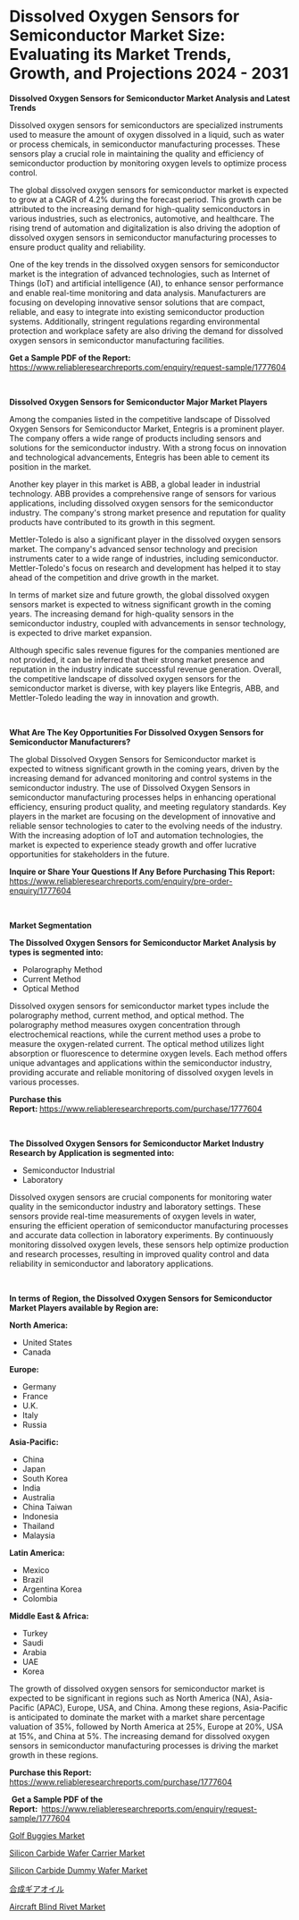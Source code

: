 <p><h1>Dissolved Oxygen Sensors for Semiconductor Market Size: Evaluating its Market Trends, Growth, and Projections 2024 - 2031</h1></p><p><strong>Dissolved Oxygen Sensors for Semiconductor Market Analysis and Latest Trends</strong></p>
<p><p>Dissolved oxygen sensors for semiconductors are specialized instruments used to measure the amount of oxygen dissolved in a liquid, such as water or process chemicals, in semiconductor manufacturing processes. These sensors play a crucial role in maintaining the quality and efficiency of semiconductor production by monitoring oxygen levels to optimize process control.</p><p>The global dissolved oxygen sensors for semiconductor market is expected to grow at a CAGR of 4.2% during the forecast period. This growth can be attributed to the increasing demand for high-quality semiconductors in various industries, such as electronics, automotive, and healthcare. The rising trend of automation and digitalization is also driving the adoption of dissolved oxygen sensors in semiconductor manufacturing processes to ensure product quality and reliability.</p><p>One of the key trends in the dissolved oxygen sensors for semiconductor market is the integration of advanced technologies, such as Internet of Things (IoT) and artificial intelligence (AI), to enhance sensor performance and enable real-time monitoring and data analysis. Manufacturers are focusing on developing innovative sensor solutions that are compact, reliable, and easy to integrate into existing semiconductor production systems. Additionally, stringent regulations regarding environmental protection and workplace safety are also driving the demand for dissolved oxygen sensors in semiconductor manufacturing facilities.</p></p>
<p><strong>Get a Sample PDF of the Report:&nbsp;</strong> <a href="https://www.reliableresearchreports.com/enquiry/request-sample/1777604">https://www.reliableresearchreports.com/enquiry/request-sample/1777604</a></p>
<p>&nbsp;</p>
<p><strong>Dissolved Oxygen Sensors for Semiconductor Major Market Players</strong></p>
<p><p>Among the companies listed in the competitive landscape of Dissolved Oxygen Sensors for Semiconductor Market, Entegris is a prominent player. The company offers a wide range of products including sensors and solutions for the semiconductor industry. With a strong focus on innovation and technological advancements, Entegris has been able to cement its position in the market.</p><p>Another key player in this market is ABB, a global leader in industrial technology. ABB provides a comprehensive range of sensors for various applications, including dissolved oxygen sensors for the semiconductor industry. The company's strong market presence and reputation for quality products have contributed to its growth in this segment.</p><p>Mettler-Toledo is also a significant player in the dissolved oxygen sensors market. The company's advanced sensor technology and precision instruments cater to a wide range of industries, including semiconductor. Mettler-Toledo's focus on research and development has helped it to stay ahead of the competition and drive growth in the market.</p><p>In terms of market size and future growth, the global dissolved oxygen sensors market is expected to witness significant growth in the coming years. The increasing demand for high-quality sensors in the semiconductor industry, coupled with advancements in sensor technology, is expected to drive market expansion.</p><p>Although specific sales revenue figures for the companies mentioned are not provided, it can be inferred that their strong market presence and reputation in the industry indicate successful revenue generation. Overall, the competitive landscape of dissolved oxygen sensors for the semiconductor market is diverse, with key players like Entegris, ABB, and Mettler-Toledo leading the way in innovation and growth.</p></p>
<p>&nbsp;</p>
<p><strong>What Are The Key Opportunities For Dissolved Oxygen Sensors for Semiconductor Manufacturers?</strong></p>
<p><p>The global Dissolved Oxygen Sensors for Semiconductor market is expected to witness significant growth in the coming years, driven by the increasing demand for advanced monitoring and control systems in the semiconductor industry. The use of Dissolved Oxygen Sensors in semiconductor manufacturing processes helps in enhancing operational efficiency, ensuring product quality, and meeting regulatory standards. Key players in the market are focusing on the development of innovative and reliable sensor technologies to cater to the evolving needs of the industry. With the increasing adoption of IoT and automation technologies, the market is expected to experience steady growth and offer lucrative opportunities for stakeholders in the future.</p></p>
<p><strong>Inquire or Share Your Questions If Any Before Purchasing This Report:</strong> <a href="https://www.reliableresearchreports.com/enquiry/pre-order-enquiry/1777604">https://www.reliableresearchreports.com/enquiry/pre-order-enquiry/1777604</a></p>
<p>&nbsp;</p>
<p><strong>Market Segmentation</strong></p>
<p><strong>The Dissolved Oxygen Sensors for Semiconductor Market Analysis by types is segmented into:</strong></p>
<p><ul><li>Polarography Method</li><li>Current Method</li><li>Optical Method</li></ul></p>
<p><p>Dissolved oxygen sensors for semiconductor market types include the polarography method, current method, and optical method. The polarography method measures oxygen concentration through electrochemical reactions, while the current method uses a probe to measure the oxygen-related current. The optical method utilizes light absorption or fluorescence to determine oxygen levels. Each method offers unique advantages and applications within the semiconductor industry, providing accurate and reliable monitoring of dissolved oxygen levels in various processes.</p></p>
<p><strong>Purchase this Report:&nbsp;</strong><a href="https://www.reliableresearchreports.com/purchase/1777604">https://www.reliableresearchreports.com/purchase/1777604</a></p>
<p>&nbsp;</p>
<p><strong>The Dissolved Oxygen Sensors for Semiconductor Market Industry Research by Application is segmented into:</strong></p>
<p><ul><li>Semiconductor Industrial</li><li>Laboratory</li></ul></p>
<p><p>Dissolved oxygen sensors are crucial components for monitoring water quality in the semiconductor industry and laboratory settings. These sensors provide real-time measurements of oxygen levels in water, ensuring the efficient operation of semiconductor manufacturing processes and accurate data collection in laboratory experiments. By continuously monitoring dissolved oxygen levels, these sensors help optimize production and research processes, resulting in improved quality control and data reliability in semiconductor and laboratory applications.</p></p>
<p>&nbsp;</p>
<p><strong>In terms of Region, the Dissolved Oxygen Sensors for Semiconductor Market Players available by Region are:</strong></p>
<p>
    <p> <strong> North America: </strong>
        <ul>
            <li>United States</li>
            <li>Canada</li>
        </ul>
        </p> 
    <p> <strong> Europe: </strong>
        <ul>
            <li>Germany</li>
            <li>France</li>
            <li>U.K.</li>
            <li>Italy</li>
            <li>Russia</li>
        </ul>
        </p> 
    <p> <strong> Asia-Pacific: </strong>
        <ul>
            <li>China</li>
            <li>Japan</li>
            <li>South Korea</li>
            <li>India</li>
            <li>Australia</li>
            <li>China Taiwan</li>
            <li>Indonesia</li>
            <li>Thailand</li>
            <li>Malaysia</li>
        </ul>
        </p> 
    <p> <strong> Latin America: </strong>
        <ul>
            <li>Mexico</li>
            <li>Brazil</li>
            <li>Argentina Korea</li>
            <li>Colombia</li>
        </ul>
        </p> 
    <p> <strong> Middle East & Africa: </strong>
        <ul>
            <li>Turkey</li>
            <li>Saudi</li>
            <li>Arabia</li>
            <li>UAE</li>
            <li>Korea</li>
        </ul>
    </p>
    </p>
<p><p>The growth of dissolved oxygen sensors for semiconductor market is expected to be significant in regions such as North America (NA), Asia-Pacific (APAC), Europe, USA, and China. Among these regions, Asia-Pacific is anticipated to dominate the market with a market share percentage valuation of 35%, followed by North America at 25%, Europe at 20%, USA at 15%, and China at 5%. The increasing demand for dissolved oxygen sensors in semiconductor manufacturing processes is driving the market growth in these regions.</p></p>
<p><strong>Purchase this Report: </strong><a href="https://www.reliableresearchreports.com/purchase/1777604">https://www.reliableresearchreports.com/purchase/1777604</a></p>
<p>&nbsp;<strong>Get a Sample PDF of the Report:&nbsp;&nbsp;</strong><a href="https://www.reliableresearchreports.com/enquiry/request-sample/1777604">https://www.reliableresearchreports.com/enquiry/request-sample/1777604</a></p>
<p><strong></strong></p>
<p><p><a href="https://issuu.com/reportprime-2/docs/golf-buggies-market-size-2030.pptx">Golf Buggies Market</a></p><p><a href="https://github.com/gamblestampleyjenny50m5sl6/Market-Research-Report-List-2/blob/main/silicon-carbide-wafer-carrier-market.md">Silicon Carbide Wafer Carrier Market</a></p><p><a href="https://github.com/nicholepatriciadoylenwnrjr0/Market-Research-Report-List-1/blob/main/silicon-carbide-dummy-wafer-market.md">Silicon Carbide Dummy Wafer Market</a></p><p><a href="https://github.com/vhemk0794148/Market-Research-Report-List-1/blob/main/764767513262.md">合成ギアオイル</a></p><p><a href="https://issuu.com/reportprime-2/docs/aircraft-blind-rivet-market-size-2030.pptx">Aircraft Blind Rivet Market</a></p></p>